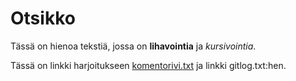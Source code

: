 # Otsikko

Tässä on hienoa tekstiä, jossa on **lihavointia** ja *kursivointia*.

Tässä on linkki harjoitukseen [komentorivi.txt](https://github.com/Stobelius/ot-harjoitustyo/blob/master/laskarit/viikko1/komentorivi.txt)  ja linkki gitlog.txt:hen.

